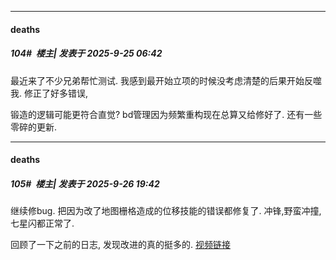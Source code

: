 ﻿
*****

####  deaths  
##### 104#         楼主| 发表于 2025-9-25 06:42

最近来了不少兄弟帮忙测试. 我感到最开始立项的时候没考虑清楚的后果开始反噬我. 修正了好多错误, 

锻造的逻辑可能更符合直觉? bd管理因为频繁重构现在总算又给修好了. 还有一些零碎的更新.


*****

####  deaths  
##### 105#         楼主| 发表于 2025-9-26 19:42

继续修bug. 把因为改了地图栅格造成的位移技能的错误都修复了. 冲锋,野蛮冲撞,七星闪都正常了.

回顾了一下之前的日志, 发现改进的真的挺多的. [视频链接](https://www.bilibili.com/video/BV135nvzpEpz/)


